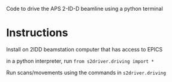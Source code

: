 Code to drive the APS 2-ID-D beamline using a python terminal

# Instructions
Install on 2IDD beamstation computer that has access to EPICS

in a python interpreter, run `from s2driver.driving import *`

Run scans/movements using the commands in `s2driver.driving`
